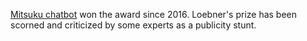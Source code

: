 [Mitsuku chatbot](https://en.wikipedia.org/wiki/Mitsuku) won the award since 2016. Loebner's prize has been scorned and criticized by some experts as a publicity stunt.
